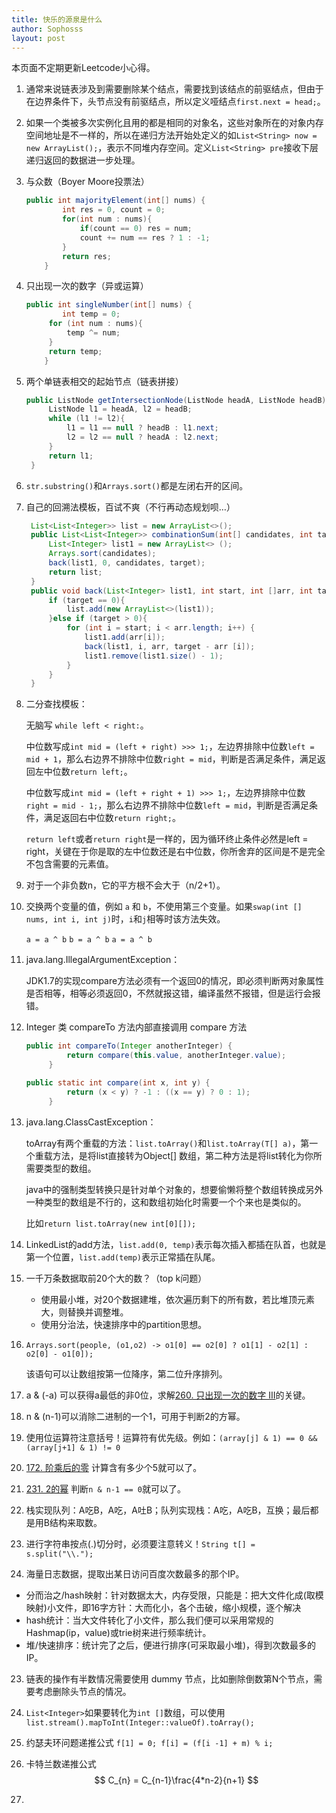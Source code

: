 ```yaml
---
title: 快乐的源泉是什么
author: Sophosss
layout: post
---
```

本页面不定期更新Leetcode小心得。

1. 通常来说链表涉及到需要删除某个结点，需要找到该结点的前驱结点，但由于在边界条件下，头节点没有前驱结点，所以定义哑结点`first.next = head;`。
2. 如果一个类被多次实例化且用的都是相同的对象名，这些对象所在的对象内存空间地址是不一样的，所以在递归方法开始处定义的如`List<String> now = new ArrayList();`，表示不同堆内存空间。定义`List<String> pre`接收下层递归返回的数据进一步处理。

3. 与众数（Boyer Moore投票法）

   ```java
   public int majorityElement(int[] nums) {
           int res = 0, count = 0;
           for(int num : nums){
               if(count == 0) res = num;
               count += num == res ? 1 : -1;
           }
           return res;
       }
   ```

4. 只出现一次的数字（异或运算）

   ```java
   public int singleNumber(int[] nums) {
           int temp = 0;
   		for (int num : nums){
   			temp ^= num;
   		}
   		return temp;
       }
   ```

5. 两个单链表相交的起始节点（链表拼接）

   ```java
   public ListNode getIntersectionNode(ListNode headA, ListNode headB) {
   		ListNode l1 = headA, l2 = headB;
   		while (l1 != l2){
   			l1 = l1 == null ? headB : l1.next;
   			l2 = l2 == null ? headA : l2.next;
   		}
   		return l1;
   	}
   ```


6. `str.substring()`和`Arrays.sort()`都是左闭右开的区间。

7. 自己的回溯法模板，百试不爽（不行再动态规划呗…）

   ```java
   	List<List<Integer>> list = new ArrayList<>();
   	public List<List<Integer>> combinationSum(int[] candidates, int target) {
   		List<Integer> list1 = new ArrayList<> ();
   		Arrays.sort(candidates);
   		back(list1, 0, candidates, target);
   		return list;
   	}
   	public void back(List<Integer> list1, int start, int []arr, int target) {
   		if (target == 0){
   			list.add(new ArrayList<>(list1));
   		}else if (target > 0){
   			for (int i = start; i < arr.length; i++) {
   				list1.add(arr[i]);
   				back(list1, i, arr, target - arr [i]);
   				list1.remove(list1.size() - 1);
   			}
   		}
   	}
   ```


8. 二分查找模板：

   无脑写 `while left < right:`。

   中位数写成`int mid = (left + right) >>> 1;`，左边界排除中位数`left = mid + 1`，那么右边界不排除中位数`right = mid`，判断是否满足条件，满足返回左中位数`return left;`。

   中位数写成`int mid = (left + right + 1) >>> 1;`，左边界排除中位数`right = mid - 1;`，那么右边界不排除中位数`left = mid`，判断是否满足条件，满足返回右中位数`return right;`。

   `return left`或者`return right`是一样的，因为循环终止条件必然是left = right，关键在于你是取的左中位数还是右中位数，你所舍弃的区间是不是完全不包含需要的元素值。

9. 对于一个非负数n，它的平方根不会大于（n/2+1）。

10. 交换两个变量的值，例如 `a` 和 `b`，不使用第三个变量。如果`swap(int [] nums, int i, int j)`时，`i`和`j`相等时该方法失效。

    `a = a ^ b`
    `b = a ^ b`
    `a = a ^ b`

11. java.lang.IllegalArgumentException：

    JDK1.7的实现compare方法必须有一个返回0的情况，即必须判断两对象属性是否相等，相等必须返回0，不然就报这错，编译虽然不报错，但是运行会报错。

12. Integer 类 compareTo 方法内部直接调用 compare 方法

    ```java
    public int compareTo(Integer anotherInteger) {
             return compare(this.value, anotherInteger.value);
         }
    
    public static int compare(int x, int y) {
             return (x < y) ? -1 : ((x == y) ? 0 : 1);
         }
    ```

13. java.lang.ClassCastException：

    toArray有两个重载的方法：`list.toArray()`和`list.toArray(T[] a)`，第一个重载方法，是将list直接转为Object[] 数组，第二种方法是将list转化为你所需要类型的数组。

    java中的强制类型转换只是针对单个对象的，想要偷懒将整个数组转换成另外一种类型的数组是不行的，这和数组初始化时需要一个个来也是类似的。

    比如`return list.toArray(new int[0][]);`

14. LinkedList的add方法，`list.add(0, temp)`表示每次插入都插在队首，也就是第一个位置，`list.add(temp)`表示正常插在队尾。

15. 一千万条数据取前20个大的数？（top k问题）
    - 使用最小堆，对20个数据建堆，依次遍历剩下的所有数，若比堆顶元素大，则替换并调整堆。
    - 使用分治法，快速排序中的partition思想。

16. `Arrays.sort(people, (o1,o2) -> o1[0] == o2[0] ? o1[1] - o2[1] : o2[0] - o1[0]);`

    该语句可以让数组按第一位降序，第二位升序排列。

17. a & (-a) 可以获得a最低的非0位，求解[260. 只出现一次的数字 III](https://leetcode-cn.com/problems/single-number-iii/)的关键。

18. n & (n-1)可以消除二进制的一个1，可用于判断2的方幂。

19. 使用位运算符注意括号！运算符有优先级。例如：`(array[j] & 1) == 0 && (array[j+1] & 1) != 0`

20. [172. 阶乘后的零](https://leetcode-cn.com/problems/factorial-trailing-zeroes/submissions/) 计算含有多少个5就可以了。

21. [231. 2的幂](https://leetcode-cn.com/problems/power-of-two/submissions/) 判断`n & n-1 == 0`就可以了。

20. 栈实现队列：A吃B，A吃，A吐B；队列实现栈：A吃，A吃B，互换；最后都是用B结构来取数。

21. 进行字符串按点(.)切分时，必须要注意转义！`String t[] = s.split("\\.");`

22. 海量日志数据，提取出某日访问百度次数最多的那个IP。

- 分而治之/hash映射：针对数据太大，内存受限，只能是：把大文件化成(取模映射)小文件，即16字方针：大而化小，各个击破，缩小规模，逐个解决
- hash统计：当大文件转化了小文件，那么我们便可以采用常规的Hashmap(ip，value)或trie树来进行频率统计。
- 堆/快速排序：统计完了之后，便进行排序(可采取最小堆)，得到次数最多的IP。

23. 链表的操作有半数情况需要使用 dummy 节点，比如删除倒数第N个节点，需要考虑删除头节点的情况。
24. `List<Integer>`如果要转化为`int []`数组，可以使用`list.stream().mapToInt(Integer::valueOf).toArray();`

25. 约瑟夫环问题递推公式 `f[1] = 0; f[i] = (f[i -1] + m) % i;`

26. 卡特兰数递推公式
    $$
    C_{n} = C_{n-1}\frac{4*n-2}{n+1}
    $$
    

27. 